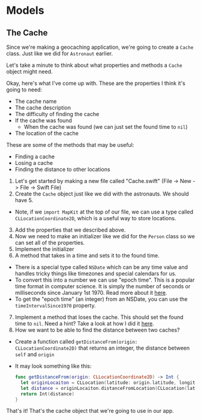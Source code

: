# Models

## The Cache

Since we're making a geocaching application, we're going to create a `Cache` class. Just like we did for `Astronaut` earlier.

Let's take a minute to think about what properties and methods a `Cache` object might need.

Okay, here's what I've come up with.
These are the properties I think it's going to need:
- The cache name
- The cache description
- The difficulty of finding the cache
- If the cache was found
  - When the cache was found (we can just set the found time to `nil`)
- The location of the cache

These are some of the methods that may be useful:
- Finding a cache
- Losing a cache
- Finding the distance to other locations


1. Let's get started by making a new file called "Cache.swift" (File -> New -> File -> Swift File)
2. Create the `Cache` object just like we did with the astronauts. We should have 5.
  - Note, if we `import MapKit` at the top of our file, we can use a type called `CLLocationCoordinate2D`, which is a useful way to store locations.
3. Add the properties that we described above.
4. Now we need to make an initializer like we did for the `Person` class so we can set all of the properties.
5. Implement the initializer
6. A method that takes in a time and sets it to the found time.
 - There is a special type called `NSDate` which can be any time value and handles tricky things like timezones and special calendars for us.
  - To convert this into a number we can use "epoch time". This is a popular time format in computer science. It is simply the number of seconds or milliseconds since January 1st 1970. Read more about it [here]().
  - To get the "epoch time" (an integer) from an NSDate, you can use the `timeIntervalSince1970` property.
7. Implement a method that loses the cache. This should set the found time to `nil`.
Need a hint? Take a look at how I did it [here](gistLink).
8. How we want to be able to find the distance between two caches?
  - Create a function called `getDistanceFrom(origin: CLLocationCoordinate2D)` that returns an integer, the distance between `self` and `origin`
  - It may look something like this:

    ```swift
    func getDistanceFrom(origin: CLLocationCoordinate2D) -> Int {
      let originLocaiton = CLLocation(latitude: origin.latitude, longitude: origin.longitude)
      let distance = originLocaiton.distanceFromLocation(CLLocation(latitude: self.location.latitude, longitude: self.location.longitude))
      return Int(distance)
    }
    ```

That's it! That's the cache object that we're going to use in our app.
